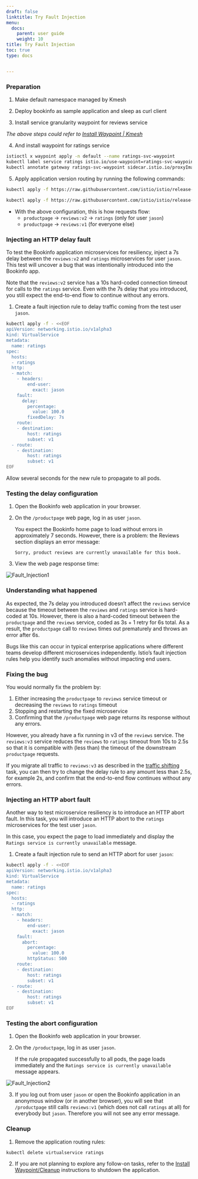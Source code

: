 ```yaml
---
draft: false
linktitle: Try Fault Injection
menu:
  docs:
    parent: user guide
    weight: 10
title: Try Fault Injection
toc: true
type: docs


---
```


### Preparation

1. Make default namespace managed by Kmesh

2. Deploy bookinfo as sample application and sleep as curl client

3. Install service granularity waypoint for reviews service

*The above steps could refer to [Install Waypoint | Kmesh](https://kmesh.net/en/docs/userguide/install_waypoint/#preparation)*

4. And install waypoint for ratings service
```bash
istioctl x waypoint apply -n default --name ratings-svc-waypoint
kubectl label service ratings istio.io/use-waypoint=ratings-svc-waypoint
kubectl annotate gateway ratings-svc-waypoint sidecar.istio.io/proxyImage=ghcr.io/kmesh-net/waypoint:latest
```
5. Apply application version routing by running the following commands:

```bash
kubectl apply -f https://raw.githubusercontent.com/istio/istio/release-1.21/samples/bookinfo/networking/virtual-service-all-v1.yaml
  
kubectl apply -f https://raw.githubusercontent.com/istio/istio/release-1.21/samples/bookinfo/networking/virtual-service-reviews-test-v2.yaml
```
  
- With the above configuration, this is how requests flow:
  - `productpage` → `reviews:v2` → `ratings` (only for user `jason`)
  - `productpage` → `reviews:v1` (for everyone else)

### Injecting an HTTP delay fault

To test the Bookinfo application microservices for resiliency, inject a 7s delay between the `reviews:v2` and `ratings` microservices for user `jason`. This test will uncover a bug that was intentionally introduced into the Bookinfo app.

Note that the `reviews:v2` service has a 10s hard-coded connection timeout for calls to the `ratings` service. Even with the 7s delay that you introduced, you still expect the end-to-end flow to continue without any errors.

1. Create a fault injection rule to delay traffic coming from the test user `jason`.

```bash
kubectl apply -f - <<EOF
apiVersion: networking.istio.io/v1alpha3
kind: VirtualService
metadata:
  name: ratings
spec:
  hosts:
  - ratings
  http:
  - match:
    - headers:
        end-user:
          exact: jason
    fault:
      delay:
        percentage:
          value: 100.0
        fixedDelay: 7s
    route:
    - destination:
        host: ratings
        subset: v1
  - route:
    - destination:
        host: ratings
        subset: v1
EOF
```

Allow several seconds for the new rule to propagate to all pods.

### Testing the delay configuration

1. Open the Bookinfo web application in your browser.

2. On the `/productpage` web page, log in as user `jason`.

   You expect the Bookinfo home page to load without errors in approximately 7 seconds. However, there is a problem: the Reviews section displays an error message:

   `Sorry, product reviews are currently unavailable for this book.`

3. View the web page response time:

![Fault_Injection1](/docs/user_guide/fault_injection1.png)

### Understanding what happened

As expected, the 7s delay you introduced doesn’t affect the `reviews` service because the timeout between the `reviews` and `ratings` service is hard-coded at 10s. However, there is also a hard-coded timeout between the `productpage` and the `reviews` service, coded as 3s + 1 retry for 6s total. As a result, the `productpage` call to `reviews` times out prematurely and throws an error after 6s.

Bugs like this can occur in typical enterprise applications where different teams develop different microservices independently. Istio’s fault injection rules help you identify such anomalies without impacting end users.

### Fixing the bug

You would normally fix the problem by:

1. Either increasing the `productpage` to `reviews` service timeout or decreasing the `reviews` to `ratings` timeout
2. Stopping and restarting the fixed microservice
3. Confirming that the `/productpage` web page returns its response without any errors.

However, you already have a fix running in v3 of the `reviews` service. The `reviews:v3` service reduces the `reviews` to `ratings` timeout from 10s to 2.5s so that it is compatible with (less than) the timeout of the downstream `productpage` requests.

If you migrate all traffic to `reviews:v3` as described in the [traffic shifting](https://kmesh.net/en/docs/userguide/try_traffic_shifting/) task, you can then try to change the delay rule to any amount less than 2.5s, for example 2s, and confirm that the end-to-end flow continues without any errors.

### Injecting an HTTP abort fault

Another way to test microservice resiliency is to introduce an HTTP abort fault. In this task, you will introduce an HTTP abort to the `ratings` microservices for the test user `jason`.

In this case, you expect the page to load immediately and display the `Ratings service is currently unavailable` message.

1. Create a fault injection rule to send an HTTP abort for user `jason`:

```bash
kubectl apply -f - <<EOF
apiVersion: networking.istio.io/v1alpha3
kind: VirtualService
metadata:
  name: ratings
spec:
  hosts:
  - ratings
  http:
  - match:
    - headers:
        end-user:
          exact: jason
    fault:
      abort:
        percentage:
          value: 100.0
        httpStatus: 500
    route:
    - destination:
        host: ratings
        subset: v1
  - route:
    - destination:
        host: ratings
        subset: v1
EOF
```


### Testing the abort configuration

1. Open the Bookinfo web application in your browser.

2. On the `/productpage`, log in as user `jason`.

   If the rule propagated successfully to all pods, the page loads immediately and the `Ratings service is currently unavailable` message appears.

![Fault_Injection2](/docs/user_guide/fault_injection2.png)

3. If you log out from user `jason` or open the Bookinfo application in an anonymous window (or in another browser), you will see that `/productpage` still calls `reviews:v1` (which does not call `ratings` at all) for everybody but `jason`. Therefore you will not see any error message.

### Cleanup

1. Remove the application routing rules:

```bash
kubectl delete virtualservice ratings
```

2. If you are not planning to explore any follow-on tasks, refer to the [Install Waypoint/Cleanup](https://kmesh.net/en/docs/userguide/install_waypoint/#cleanup) instructions to shutdown the application.

